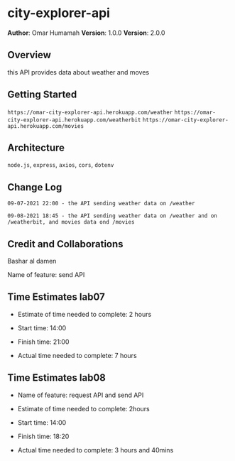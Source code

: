 # city-explorer-api

**Author**: Omar Humamah
**Version**: 1.0.0
**Version**: 2.0.0

## Overview

this API provides data about weather and moves

## Getting Started

`https://omar-city-explorer-api.herokuapp.com/weather`
`https://omar-city-explorer-api.herokuapp.com/weatherbit`
`https://omar-city-explorer-api.herokuapp.com/movies`

## Architecture

`node.js`, `express`, `axios`, `cors`, `dotenv`

## Change Log

`09-07-2021 22:00 - the API sending weather data on /weather`

`09-08-2021 18:45 - the API sending weather data on /weather and on /weatherbit, and movies data ond /movies`

## Credit and Collaborations

Bashar al damen

Name of feature: send API

## Time Estimates lab07

- Estimate of time needed to complete: 2 hours

- Start time: 14:00

- Finish time: 21:00

- Actual time needed to complete: 7 hours

## Time Estimates lab08

- Name of feature: request API and send API

- Estimate of time needed to complete: 2hours

- Start time: 14:00

- Finish time: 18:20

- Actual time needed to complete: 3 hours and 40mins
